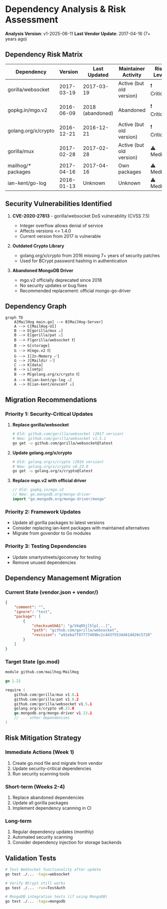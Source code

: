 # Dependency Analysis & Risk Assessment
**Analysis Version**: v1-2025-06-11
**Last Vendor Update**: 2017-04-16 (7+ years ago)

## Dependency Risk Matrix
| Dependency | Version | Last Updated | Maintainer Activity | Risk Level | Usage Location |
|------------|---------|--------------|-------------------|------------|----------------|
| gorilla/websocket | 2017-03-19 | 2017-03-19 | Active (but old version) | ❗ Critical | WebSocket connections |
| gopkg.in/mgo.v2 | 2016-06-09 | 2018 (abandoned) | Abandoned | ❗ Critical | MongoDB storage backend |
| golang.org/x/crypto | 2016-12-21 | 2016-12-21 | Active (but old version) | ❗ Critical | BCrypt authentication |
| gorilla/mux | 2017-02-28 | 2017-02-28 | Active (but old version) | ⚠️ Medium | HTTP routing |
| mailhog/* packages | 2017-04-16 | 2017-04-16 | Own packages | ⚠️ Medium | Core functionality |
| ian-kent/go-log | 2016-01-13 | Unknown | Unknown | ⚠️ Medium | Logging framework |

## Security Vulnerabilities Identified
1. **CVE-2020-27813** - gorilla/websocket DoS vulnerability (CVSS 7.5)
   - Integer overflow allows denial of service
   - Affects versions <= 1.4.0
   - Current version from 2017 is vulnerable

2. **Outdated Crypto Library**
   - golang.org/x/crypto from 2016 missing 7+ years of security patches
   - Used for BCrypt password hashing in authentication

3. **Abandoned MongoDB Driver**
   - mgo.v2 officially deprecated since 2018
   - No security updates or bug fixes
   - Recommended replacement: official mongo-go-driver

## Dependency Graph
```mermaid
graph TD
    A[MailHog main.go] --> B[MailHog-Server]
    A --> C[MailHog-UI]
    B --> D[gorilla/mux ⚠️]
    B --> E[gorilla/pat ⚠️]
    B --> F[gorilla/websocket ❗]
    B --> G[storage]
    G --> H[mgo.v2 ❗]
    G --> I[In-Memory ✅]
    G --> J[Maildir ✅]
    C --> K[data]
    B --> L[smtp]
    B --> M[golang.org/x/crypto ❗]
    A --> N[ian-kent/go-log ⚠️]
    A --> O[ian-kent/envconf ⚠️]
```

## Migration Recommendations

### Priority 1: Security-Critical Updates
1. **Replace gorilla/websocket**
   ```bash
   # Old: github.com/gorilla/websocket (2017 version)
   # New: github.com/gorilla/websocket v1.5.1
   go get -u github.com/gorilla/websocket@latest
   ```

2. **Update golang.org/x/crypto**
   ```bash
   # Old: golang.org/x/crypto (2016 version)  
   # New: golang.org/x/crypto v0.23.0
   go get -u golang.org/x/crypto@latest
   ```

3. **Replace mgo.v2 with official driver**
   ```go
   // Old: gopkg.in/mgo.v2
   // New: go.mongodb.org/mongo-driver
   import "go.mongodb.org/mongo-driver/mongo"
   ```

### Priority 2: Framework Updates
- Update all gorilla packages to latest versions
- Consider replacing ian-kent packages with maintained alternatives
- Migrate from govendor to Go modules

### Priority 3: Testing Dependencies
- Update smartystreets/goconvey for testing
- Remove unused dependencies

## Dependency Management Migration

### Current State (vendor.json + vendor/)
```json
{
    "comment": "",
    "ignore": "test",
    "package": [
        {
            "checksumSHA1": "g/V4qRXjl5lp[...]",
            "path": "github.com/gorilla/websocket",
            "revision": "a91eba7f97777409bc2c443f5534d41dd20c5720"
        }
    ]
}
```

### Target State (go.mod)
```go
module github.com/mailhog/MailHog

go 1.21

require (
    github.com/gorilla/mux v1.8.1
    github.com/gorilla/pat v1.0.2
    github.com/gorilla/websocket v1.5.1
    golang.org/x/crypto v0.23.0
    go.mongodb.org/mongo-driver v1.13.1
    // ... other dependencies
)
```

## Risk Mitigation Strategy

### Immediate Actions (Week 1)
1. Create go.mod file and migrate from vendor
2. Update security-critical dependencies
3. Run security scanning tools

### Short-term (Weeks 2-4)
1. Replace abandoned dependencies
2. Update all gorilla packages
3. Implement dependency scanning in CI

### Long-term
1. Regular dependency updates (monthly)
2. Automated security scanning
3. Consider dependency injection for storage backends

## Validation Tests
```bash
# Test WebSocket functionality after update
go test ./... -tags=websocket

# Verify BCrypt still works
go test ./... -run=TestAuth

# MongoDB integration tests (if using MongoDB)
go test ./... -tags=mongodb
```